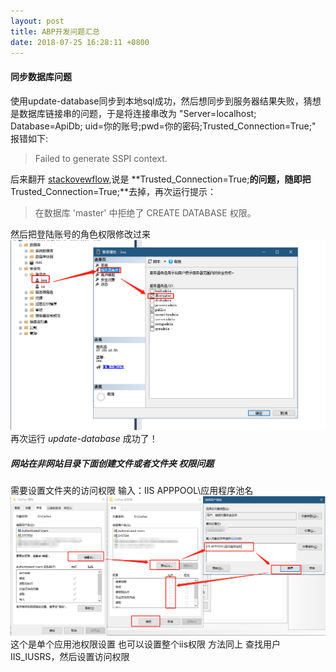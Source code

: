 ```yaml
---
layout: post
title: ABP开发问题汇总
date: 2018-07-25 16:28:11 +0800
---
```


#### 同步数据库问题
使用update-database同步到本地sql成功，然后想同步到服务器结果失败，猜想是数据库链接串的问题，于是将连接串改为 "Server=localhost; Database=ApiDb; uid=你的账号;pwd=你的密码;Trusted_Connection=True;"
报错如下:
> Failed to generate SSPI context.

后来翻开 [stackovewflow](https://stackoverflow.com/questions/32309922/the-target-principal-name-is-incorrect-cannot-generate-sspi-context),说是 **Trusted_Connection=True;**的问题，随即把**Trusted_Connection=True;**去掉，再次运行提示：
> 在数据库 'master' 中拒绝了 CREATE DATABASE 权限。

然后把登陆账号的角色权限修改过来
![](/img/1532513382.jpg "设置权限")
再次运行 _update-database_ 成功了！

##### 网站在非网站目录下面创建文件或者文件夹 权限问题
需要设置文件夹的访问权限    输入：IIS APPPOOL\应用程序池名
![alt text](/img/1529655337.png "设置文件夹的访问权限")
这个是单个应用池权限设置
也可以设置整个iis权限 方法同上 查找用户IIS_IUSRS，然后设置访问权限

